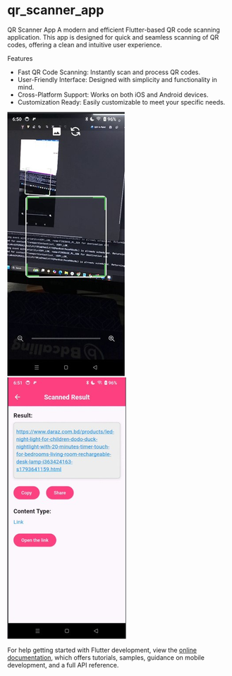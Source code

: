 # qr_scanner_app

QR Scanner App
A modern and efficient Flutter-based QR code scanning application. This app is designed for quick and seamless scanning of QR codes, offering a clean and intuitive user experience.

Features
- Fast QR Code Scanning: Instantly scan and process QR codes.
- User-Friendly Interface: Designed with simplicity and functionality in mind.
- Cross-Platform Support: Works on both iOS and Android devices.
- Customization Ready: Easily customizable to meet your specific needs.

![Preview of the Project](assets/images/one.jpg)
![Preview of the Project](assets/images/two.jpg)

For help getting started with Flutter development, view the
[online documentation](https://docs.flutter.dev/), which offers tutorials,
samples, guidance on mobile development, and a full API reference.
